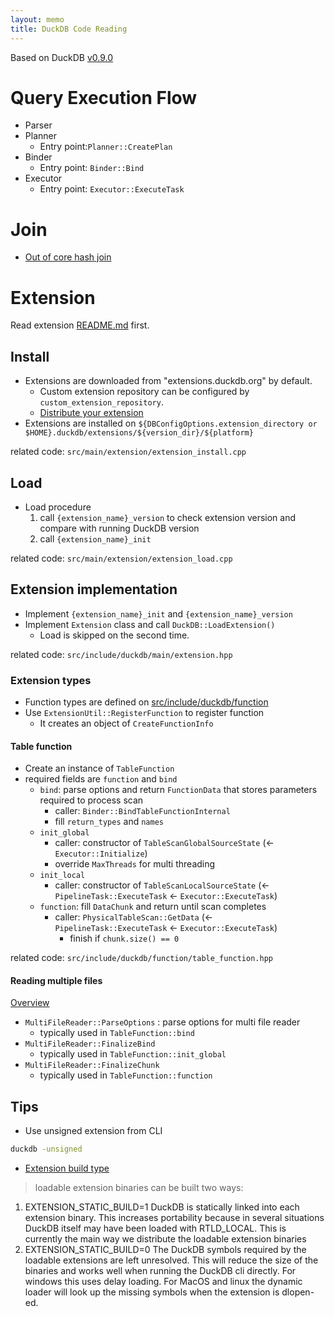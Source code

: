 ```yaml
---
layout: memo
title: DuckDB Code Reading
---
```


Based on DuckDB [v0.9.0](https://github.com/duckdb/duckdb/tree/v0.9.0)

# Query Execution Flow
- Parser
- Planner
  - Entry point:`Planner::CreatePlan`
- Binder
  - Entry point: `Binder::Bind`
- Executor
  - Entry point: `Executor::ExecuteTask`

# Join
- [Out of core hash join](https://github.com/duckdb/duckdb/pull/4189)

# Extension
Read extension [README.md](https://github.com/duckdb/duckdb/blob/v0.9.0/extension/README.md) first.

## Install
- Extensions are downloaded from "extensions.duckdb.org" by default.
  - Custom extension repository can be configured by `custom_extension_repository`.
  - [Distribute your extension](https://github.com/duckdb/extension-template#distributing-your-extension)
- Extensions are installed on `${DBConfigOptions.extension_directory or $HOME}.duckdb/extensions/${version_dir}/${platform}`

related code: `src/main/extension/extension_install.cpp`

## Load
- Load procedure
  1. call `{extension_name}_version` to check extension version and compare with running DuckDB version
  2. call `{extension_name}_init`

related code: `src/main/extension/extension_load.cpp`

## Extension implementation
- Implement `{extension_name}_init` and `{extension_name}_version`
- Implement `Extension` class and call `DuckDB::LoadExtension()`
  - Load is skipped on the second time.

related code: `src/include/duckdb/main/extension.hpp`

### Extension types
- Function types are defined on [src/include/duckdb/function](https://github.com/duckdb/duckdb/tree/v0.9.0/src/include/duckdb/function)
- Use `ExtensionUtil::RegisterFunction` to register function
  - It creates an object of `CreateFunctionInfo`

#### Table function
- Create an instance of `TableFunction`
- required fields are `function` and `bind`
  - `bind`: parse options and return `FunctionData` that stores parameters required to process scan
    - caller: `Binder::BindTableFunctionInternal`
    - fill `return_types` and `names`
  - `init_global`
    - caller: constructor of `TableScanGlobalSourceState` (<- `Executor::Initialize`)
    - override `MaxThreads` for multi threading
  - `init_local`
    - caller: constructor of `TableScanLocalSourceState` (<- `PipelineTask::ExecuteTask` <- `Executor::ExecuteTask`)
  - `function`: fill `DataChunk` and return until scan completes
    - caller: `PhysicalTableScan::GetData` (<- `PipelineTask::ExecuteTask` <- `Executor::ExecuteTask`)
      - finish if `chunk.size() == 0`

related code: `src/include/duckdb/function/table_function.hpp`

#### Reading multiple files
[Overview](https://duckdb.org/docs/data/multiple_files/overview)

- `MultiFileReader::ParseOptions` : parse options for multi file reader
  - typically used in `TableFunction::bind`
- `MultiFileReader::FinalizeBind`
  - typically used in `TableFunction::init_global`
- `MultiFileReader::FinalizeChunk`
  - typically used in `TableFunction::function`

## Tips
- Use unsigned extension from CLI
```sh
duckdb -unsigned
```

- [Extension build type](https://github.com/duckdb/duckdb/blob/6536a772329002b05decbfc0a9d3f606e0ec7f55/CMakeLists.txt#L817-L825)
> loadable extension binaries can be built two ways:
1. EXTENSION_STATIC_BUILD=1
   DuckDB is statically linked into each extension binary. This increases portability because in several situations
   DuckDB itself may have been loaded with RTLD_LOCAL. This is currently the main way we distribute the loadable
   extension binaries
2. EXTENSION_STATIC_BUILD=0
   The DuckDB symbols required by the loadable extensions are left unresolved. This will reduce the size of the binaries
   and works well when running the DuckDB cli directly. For windows this uses delay loading. For MacOS and linux the
   dynamic loader will look up the missing symbols when the extension is dlopen-ed.
